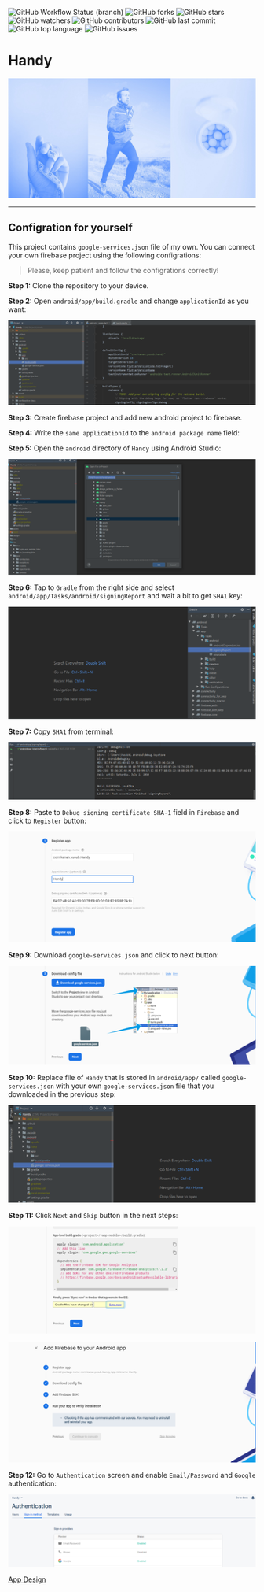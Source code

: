 ![GitHub Workflow Status (branch)](https://img.shields.io/github/workflow/status/yusubx/Handy/Flutter%20CI/master)
![GitHub forks](https://img.shields.io/github/forks/yusubx/Handy)
![GitHub stars](https://img.shields.io/github/stars/yusubx/Handy)
![GitHub watchers](https://img.shields.io/github/watchers/yusubx/Handy)
![GitHub contributors](https://img.shields.io/github/contributors/yusubx/Handy)
![GitHub last commit](https://img.shields.io/github/last-commit/yusubx/Handy)
![GitHub top language](https://img.shields.io/github/languages/top/yusubx/Handy)
![GitHub issues](https://img.shields.io/github/issues/yusubx/Handy)

# Handy

<img src="design/run.jpeg"/>

-------

## Configration for yourself

This project contains `google-services.json` file of my own. You can connect your own firebase project using the following configrations:

> Please, keep patient and follow the configrations correctly!

**Step 1:** Clone the repository to your device.

**Step 2:** Open `android/app/build.gradle` and change `applicationId` as you want: 

![Step 2](configration-steps/step-2.PNG)

**Step 3:** Create firebase project and add new android project to firebase.

**Step 4:** Write the `same applicationId` to the `android package name` field:

**Step 5:** Open the `android` directory of `Handy` using Android Studio:

![Step 5](configration-steps/step5.PNG)

**Step 6:** Tap to `Gradle` from the right side and select `android/app/Tasks/android/signingReport` and wait a bit to get `SHA1` key:

![Step 6](configration-steps/step6.PNG)

**Step 7:** Copy `SHA1` from terminal:

![Step 7](configration-steps/step7.PNG)

**Step 8:** Paste to `Debug signing certificate SHA-1` field in `Firebase` and click to `Register` button:

![Step 8](configration-steps/step8.PNG)

**Step 9:** Download `google-services.json` and click to next button:

![Step 9](configration-steps/step9.PNG)

**Step 10:** Replace file of `Handy` that is stored in `android/app/` called `google-services.json` with your own `google-services.json` file that you downloaded in the previous step:

![Step 10](configration-steps/step10.PNG)

**Step 11:** Click `Next` and `Skip` button in the next steps:

![Step 11-1](configration-steps/step11-1.PNG)

![Step 11-2](configration-steps/step11-2.PNG)

**Step 12:** Go to `Authentication` screen and enable `Email/Password` and `Google` authentication:

![Step 12](configration-steps/step12.PNG)



[App Design](http://bit.ly/handyappdesign)

